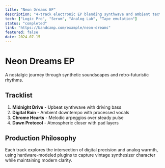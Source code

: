 ```yaml
---
title: "Neon Dreams EP"
description: "4-track electronic EP blending synthwave and ambient textures"
tech: ["Logic Pro", "Serum", "Analog Lab", "Tape emulation"]
status: "completed"
link: "https://bandcamp.com/example/neon-dreams"
featured: false
date: 2024-07-15
---
```


# Neon Dreams EP

A nostalgic journey through synthetic soundscapes and retro-futuristic rhythms.

## Tracklist

1. **Midnight Drive** - Upbeat synthwave with driving bass
2. **Digital Rain** - Ambient downtempo with processed vocals  
3. **Chrome Hearts** - Melodic arpeggios over steady pulse
4. **Dawn Protocol** - Atmospheric closer with pad layers

## Production Philosophy

Each track explores the intersection of digital precision and analog warmth, using hardware-modeled plugins to capture vintage synthesizer character while maintaining modern clarity.